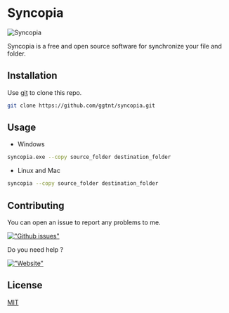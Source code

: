 # Syncopia

![Syncopia](https://cdn.discordapp.com/attachments/1040900691650150432/1232047804684304534/Syncopia.png?ex=6628096e&is=6626b7ee&hm=7dbe0430038c0bfbee0b0d4af32d12d67850d9b7aef63b5753aa0039cd5655f5&)

Syncopia is a free and open source software for synchronize your file and folder.
## Installation

Use [git](https://git-scm.com/) to clone this repo.

```bash
git clone https://github.com/ggtnt/syncopia.git
```

## Usage


* Windows

```bash
syncopia.exe --copy source_folder destination_folder
```

* Linux and Mac

```bash
syncopia --copy source_folder destination_folder

```

## Contributing

You can open an issue to report any problems to me.

[!["Github issues"](https://img.shields.io/badge/GitHub-100000?style=for-the-badge&logo=github&logoColor=white)](https://github.com/GGTNT/Syncopia/issues)

Do you need help ?

[!["Website"](https://img.shields.io/badge/website-000000?style=for-the-badge&logo=About.me&logoColor=white)](mailto:support@neoftlab.dev)


## License

[MIT](https://choosealicense.com/licenses/mit/)
